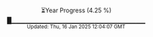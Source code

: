 <p align="center">
⏳Year Progress (4.25 %)<br>
█▁▁▁▁▁▁▁▁▁▁▁▁▁▁▁▁▁▁▁▁▁▁▁▁▁▁▁▁▁ <br>
<sub>Updated: Thu, 16 Jan 2025 12:04:07 GMT</sub>
</p>

